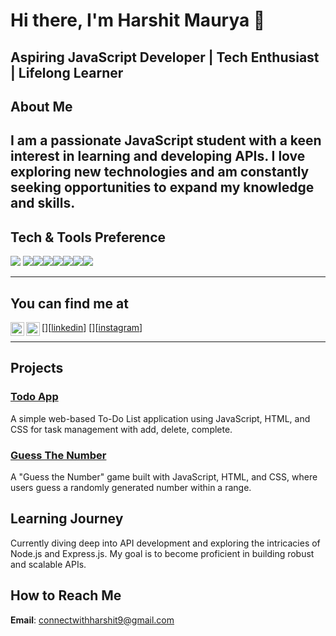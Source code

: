 # Hi there, I'm Harshit Maurya 👋

Aspiring JavaScript Developer | Tech Enthusiast | Lifelong Learner
---
## About Me

I am a passionate JavaScript student with a keen interest in learning and developing APIs. I love exploring new technologies and am constantly seeking opportunities to expand my knowledge and skills.
---
## Tech & Tools Preference

<img src = "https://img.shields.io/badge/-HTML5-E34F26?style=flat&logo=html5&logoColor=white"> <img src = "https://img.shields.io/badge/-CSS3-1572B6?style=flat&logo=css3&logoColor=white"><img src="https://img.shields.io/badge/-JavaScript-eed718?style=flat&logo=javascript&logoColor=ffffff"><img src="https://img.shields.io/badge/-Node.js-3C873A?style=flat&logo=Node.js&logoColor=white"><img src="https://img.shields.io/badge/-Express.js-787878?style=flat"><img src="http://img.shields.io/badge/-Git-F1502F?style=flat&logo=git&logoColor=FFFFFF"><img src="http://img.shields.io/badge/-Github-000000?style=flat&logo=github&logoColor=FFFFFF"><img src="http://img.shields.io/badge/-VS%20Code-007ACC?style=flat&logo=visual%20studio%20code&logoColor=white">

---
## You can find me at

[<img align="left" alt="44-harshit-maurya | LinkedIn" width="22px" src="https://cdn.jsdelivr.net/npm/simple-icons@v3/icons/linkedin.svg" />][[linkedin](https://www.linkedin.com/in/44-harshit-maurya/)]
[<img align="left" alt="harshit_749 | Instagram" width="22px" src="https://cdn.jsdelivr.net/npm/simple-icons@v3/icons/instagram.svg" />][[instagram](https://www.instagram.com/harshit_749)]

---
## Projects

### [Todo App](https://github.com/Harshit-Maurya838/Todo-app)

A simple web-based To-Do List application using JavaScript, HTML, and CSS for task management with add, delete, complete.

### [Guess The Number](https://github.com/Harshit-Maurya838/guess-the-number)
A "Guess the Number" game built with JavaScript, HTML, and CSS, where users guess a randomly generated number within a range.

## Learning Journey

Currently diving deep into API development and exploring the intricacies of Node.js and Express.js. My goal is to become proficient in building robust and scalable APIs.

## How to Reach Me

**Email**: [connectwithharshit9@gmail.com](mailto:connectwithharshit9@gmail.com)


